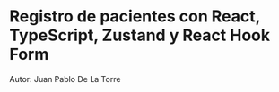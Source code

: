 # Registro de pacientes con React, TypeScript, Zustand y React Hook Form

Autor: Juan Pablo De La Torre
